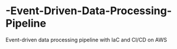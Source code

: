 # -Event-Driven-Data-Processing-Pipeline
Event-driven data processing pipeline with IaC and CI/CD on AWS 

